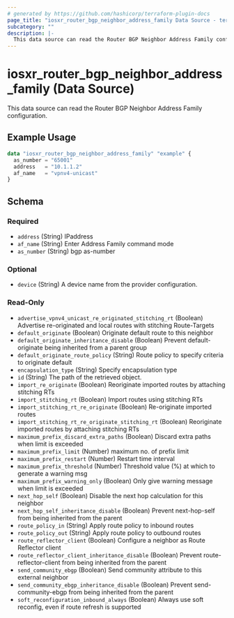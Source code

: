 ```yaml
---
# generated by https://github.com/hashicorp/terraform-plugin-docs
page_title: "iosxr_router_bgp_neighbor_address_family Data Source - terraform-provider-iosxr"
subcategory: ""
description: |-
  This data source can read the Router BGP Neighbor Address Family configuration.
---
```


# iosxr_router_bgp_neighbor_address_family (Data Source)

This data source can read the Router BGP Neighbor Address Family configuration.

## Example Usage

```terraform
data "iosxr_router_bgp_neighbor_address_family" "example" {
  as_number = "65001"
  address   = "10.1.1.2"
  af_name   = "vpnv4-unicast"
}
```

<!-- schema generated by tfplugindocs -->
## Schema

### Required

- `address` (String) IPaddress
- `af_name` (String) Enter Address Family command mode
- `as_number` (String) bgp as-number

### Optional

- `device` (String) A device name from the provider configuration.

### Read-Only

- `advertise_vpnv4_unicast_re_originated_stitching_rt` (Boolean) Advertise re-originated and local routes with stitching Route-Targets
- `default_originate` (Boolean) Originate default route to this neighbor
- `default_originate_inheritance_disable` (Boolean) Prevent default-originate being inherited from a parent group
- `default_originate_route_policy` (String) Route policy to specify criteria to originate default
- `encapsulation_type` (String) Specify encapsulation type
- `id` (String) The path of the retrieved object.
- `import_re_originate` (Boolean) Reoriginate imported routes by attaching stitching RTs
- `import_stitching_rt` (Boolean) Import routes using stitching RTs
- `import_stitching_rt_re_originate` (Boolean) Re-originate imported routes
- `import_stitching_rt_re_originate_stitching_rt` (Boolean) Reoriginate imported routes by attaching stitching RTs
- `maximum_prefix_discard_extra_paths` (Boolean) Discard extra paths when limit is exceeded
- `maximum_prefix_limit` (Number) maximum no. of prefix limit
- `maximum_prefix_restart` (Number) Restart time interval
- `maximum_prefix_threshold` (Number) Threshold value (%) at which to generate a warning msg
- `maximum_prefix_warning_only` (Boolean) Only give warning message when limit is exceeded
- `next_hop_self` (Boolean) Disable the next hop calculation for this neighbor
- `next_hop_self_inheritance_disable` (Boolean) Prevent next-hop-self from being inherited from the parent
- `route_policy_in` (String) Apply route policy to inbound routes
- `route_policy_out` (String) Apply route policy to outbound routes
- `route_reflector_client` (Boolean) Configure a neighbor as Route Reflector client
- `route_reflector_client_inheritance_disable` (Boolean) Prevent route-reflector-client from being inherited from the parent
- `send_community_ebgp` (Boolean) Send community attribute to this external neighbor
- `send_community_ebgp_inheritance_disable` (Boolean) Prevent send-community-ebgp from being inherited from the parent
- `soft_reconfiguration_inbound_always` (Boolean) Always use soft reconfig, even if route refresh is supported
